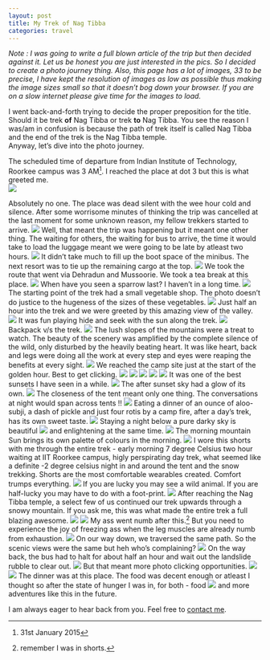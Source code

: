 ```yaml
---
layout: post
title: My Trek of Nag Tibba
categories: travel
---
```

_Note : I was going to write a full blown article of the trip but then decided against it. Let us be honest you are just interested in the pics. So I decided to create a photo journey thing. Also, this page has a lot of images, 33 to be precise, I have kept the resolution of images as low as possible thus making the image sizes small so that it doesn’t bog down your browser. If you are on a slow internet please give time for the images to load._

I went back-and-forth trying to decide the proper preposition for the title. Should it be trek __of__ Nag Tibba or trek __to__ Nag Tibba. You see the reason I was/am in confusion is because the path of trek itself is called Nag Tibba and the end of the trek is the Nag Tibba temple.  
Anyway, let’s dive into the photo journey.  

The scheduled time of departure from Indian Institute of Technology, Roorkee campus was 3 AM[^1]. I reached the place at dot 3 but this is what greeted me.  
![][image-1]  

Absolutely no one. The place was dead silent with the wee hour cold and silence. After some worrisome minutes of thinking the trip was cancelled at the last moment for some unknown reason, my fellow trekkers started to arrive. 
![][image-2]
Well, that meant the trip was happening but it meant one other thing. The waiting for others, the waiting for bus to arrive, the time it would take to load the luggage meant we were going to be late by atleast two hours. 
![][image-3]
It didn’t take much to fill up the boot space of the minibus. The next resort was to tie up the remaining cargo at the top.
![][image-4]
We took the route that went via Dehradun and Mussoorie. We took a tea break at this place.
![][image-5]
When have you seen a sparrow last? I haven’t in a long time. 
![][image-6]
The starting point of the trek had a small vegetable shop. The photo doesn’t do justice to the hugeness of the sizes of these vegetables.
![][image-7]
Just half an hour into the trek and we were greeted by this amazing view of the valley.
![][image-8]
It was fun playing hide and seek with the sun along the trek.
![][image-9]
Backpack v/s the trek.
![][image-10]
The lush slopes of the mountains were a treat to watch. The beauty of the scenery was amplified by the complete silence of the wild, only disturbed by the heavily beating heart. It was like heart, back and legs were doing all the work at every step and eyes were reaping the benefits at every sight.
![][image-11]
We reached the camp site just at the start of the golden hour. Best to get clicking.
![][image-12]
![][image-13]
![][image-14]
![][image-15]
![][image-16]
It was one of the best sunsets I have seen in a while.
![][image-17]
The after sunset sky had a glow of its own.
![][image-18]
The closeness of the tent meant only one thing. The conversations at night would span across tents !!
![][image-19]
Eating a dinner of an ounce of aloo-subji, a dash of pickle and just four rotis by a camp fire, after a day’s trek, has its own sweet taste.
![][image-20]
Staying a night below a pure darky sky is beautiful 
![][image-21]
and enlightening at the same time.
![][image-22]
The morning mountain Sun brings its own palette of colours in the morning.
![][image-23]
I wore this shorts with me through the entire trek - early morning 7 degree Celsius two hour waiting at IIT Roorkee campus, higly perspirating day trek, what seemed like a definite -2 degree celsius night in and around the tent and the snow trekking. Shorts are the most comfortable wearables created. Comfort trumps everything.
![][image-24]
If you are lucky you may see a wild animal. If you are half-lucky you may have to do with a foot-print.
![][image-25]
After reaching the Nag Tibba temple, a select few of us continued our trek upwards through a snowy mountain. If you ask me, this was what made the entire trek a full blazing awesome.
![][image-26]
![][image-27]
My ass went numb after this.[^2] But you need to experience the joy of freezing ass when the leg muscles are already numb from exhaustion.
![][image-28]
On our way down, we traversed the same path. So the scenic views were the same but heh who’s complaining?
![][image-29]
On the way back, the bus had to halt for about half an hour and wait out the landslide rubble to clear out.
![][image-30]
But that meant more photo clicking opportunities.
![][image-31]
![][image-32]
The dinner was at this place. The food was decent enough or atleast I thought so after the state of hunger I was in, for both - food 
![][image-33]
and more adventures like this in the future.  
  
  
I am always eager to hear back from you. Feel free to [contact me][1].

[^1]:	31st January 2015

[^2]:	remember I was in shorts.

[1]:	http://hetus.net/contact.html "Contact Hetu directly."

[image-1]:	hetus.net/images/nt-1.jpg
[image-2]:	hetus.net/images/nt-2.jpg
[image-3]:	hetus.net/images/nt-3.jpg
[image-4]:	hetus.net/images/nt-4.jpg
[image-5]:	hetus.net/images/nt-5.jpg
[image-6]:	hetus.net/images/nt-6.jpg
[image-7]:	hetus.net/images/nt-7.jpg
[image-8]:	hetus.net/images/nt-8.jpg
[image-9]:	hetus.net/images/nt-11.jpg
[image-10]:	hetus.net/images/nt-12.jpg
[image-11]:	hetus.net/images/nt-9.jpg
[image-12]:	hetus.net/images/nt-13.jpg
[image-13]:	hetus.net/images/nt-14.jpg
[image-14]:	hetus.net/images/nt-15.jpg
[image-15]:	hetus.net/images/nt-16.jpg
[image-16]:	hetus.net/images/nt-17.jpg
[image-17]:	hetus.net/images/nt-18.jpg
[image-18]:	hetus.net/images/nt-19.jpg
[image-19]:	hetus.net/images/nt-20.jpg
[image-20]:	hetus.net/images/nt-21.jpg
[image-21]:	hetus.net/images/nt-22.jpg
[image-22]:	hetus.net/images/nt-23.jpg
[image-23]:	hetus.net/images/nt-24.jpg
[image-24]:	hetus.net/images/nt-25.jpg
[image-25]:	hetus.net/images/nt-27.jpg
[image-26]:	hetus.net/images/nt-28.jpg
[image-27]:	hetus.net/images/nt-26.jpg
[image-28]:	hetus.net/images/nt-29.jpg
[image-29]:	hetus.net/images/nt-32.jpg
[image-30]:	hetus.net/images/nt-35.jpg
[image-31]:	hetus.net/images/nt-34.jpg
[image-32]:	hetus.net/images/nt-33.jpg
[image-33]:	hetus.net/images/nt-36.jpg